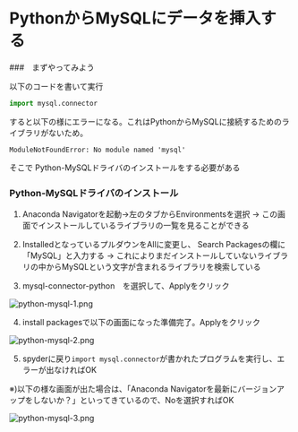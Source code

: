 
# PythonからMySQLにデータを挿入する

###　まずやってみよう

以下のコードを書いて実行

```python
import mysql.connector
```

すると以下の様にエラーになる。これはPythonからMySQLに接続するためのライブラリがないため。

```
ModuleNotFoundError: No module named 'mysql'
```

そこで Python-MySQLドライバのインストールをする必要がある

### Python-MySQLドライバのインストール

1. Anaconda Navigatorを起動→左のタブからEnvironmentsを選択 → この画面でインストールしているライブラリの一覧を見ることができる

2. InstalledとなっているプルダウンをAllに変更し、 Search Packagesの欄に「MySQL」と入力する → これによりまだインストールしていないライブラリの中からMySQLという文字が含まれるライブラリを検索している

3. mysql-connector-python　を選択して、Applyをクリック

![python-mysql-1.png](python-mysql-1.png)

4. install packagesで以下の画面になった準備完了。Applyをクリック

![python-mysql-2.png](python-mysql-2.png)

5. spyderに戻り`import mysql.connector`が書かれたプログラムを実行し、エラーが出なければOK

※)以下の様な画面が出た場合は、「Anaconda Navigatorを最新にバージョンアップをしないか？」といってきているので、Noを選択すればOK

![python-mysql-3.png](python-mysql-3.png)
